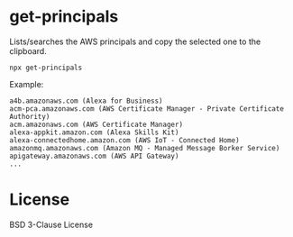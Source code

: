 # get-principals

Lists/searches the AWS principals and copy the selected one to the clipboard.

```
npx get-principals
```

Example:

```
a4b.amazonaws.com (Alexa for Business)
acm-pca.amazonaws.com (AWS Certificate Manager - Private Certificate Authority)
acm.amazonaws.com (AWS Certificate Manager)
alexa-appkit.amazon.com (Alexa Skills Kit)
alexa-connectedhome.amazon.com (AWS IoT - Connected Home)
amazonmq.amazonaws.com (Amazon MQ - Managed Message Borker Service)
apigateway.amazonaws.com (AWS API Gateway)
...
```

# License

BSD 3-Clause License